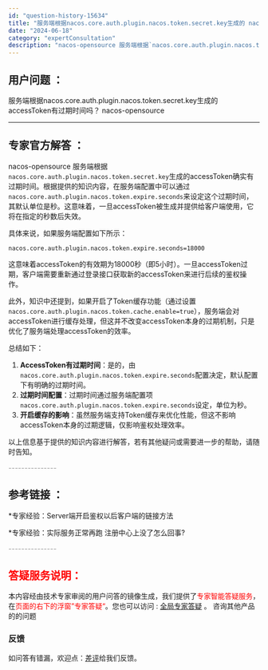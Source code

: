```yaml
---
id: "question-history-15634"
title: "服务端根据nacos.core.auth.plugin.nacos.token.secret.key生成的 nacos-opensource"
date: "2024-06-18"
category: "expertConsultation"
description: "nacos-opensource 服务端根据`nacos.core.auth.plugin.nacos.token.secret.key`生成的accessToken确实有过期时间。根据提供的知识内容，在服务端配置中可以通过`nacos.core.auth.plugin.nacos.token.ex"
---
```


## 用户问题 ： 
 服务端根据nacos.core.auth.plugin.nacos.token.secret.key生成的accessToken有过期时间吗？ nacos-opensource 

---------------
## 专家官方解答 ：

nacos-opensource 服务端根据`nacos.core.auth.plugin.nacos.token.secret.key`生成的accessToken确实有过期时间。根据提供的知识内容，在服务端配置中可以通过`nacos.core.auth.plugin.nacos.token.expire.seconds`来设定这个过期时间，其默认单位是秒。这意味着，一旦accessToken被生成并提供给客户端使用，它将在指定的秒数后失效。

具体来说，如果服务端配置如下所示：
```properties
nacos.core.auth.plugin.nacos.token.expire.seconds=18000
```
这意味着accessToken的有效期为18000秒（即5小时）。一旦accessToken过期，客户端需要重新通过登录接口获取新的accessToken来进行后续的鉴权操作。

此外，知识中还提到，如果开启了Token缓存功能（通过设置`nacos.core.auth.plugin.nacos.token.cache.enable=true`），服务端会对accessToken进行缓存处理，但这并不改变accessToken本身的过期机制，只是优化了服务端处理accessToken的效率。

总结如下：
1. **AccessToken有过期时间**：是的，由`nacos.core.auth.plugin.nacos.token.expire.seconds`配置决定，默认配置下有明确的过期时间。
2. **过期时间配置**：过期时间通过服务端配置项`nacos.core.auth.plugin.nacos.token.expire.seconds`设定，单位为秒。
3. **开启缓存的影响**：虽然服务端支持Token缓存来优化性能，但这不影响accessToken本身的过期逻辑，仅影响鉴权处理效率。

以上信息基于提供的知识内容进行解答，若有其他疑问或需要进一步的帮助，请随时告知。


<font color="#949494">---------------</font> 


## 参考链接 ：

*专家经验：Server端开启鉴权以后客户端的链接方法 
 
 *专家经验：实际服务正常再跑 注册中心上没了怎么回事? 


 <font color="#949494">---------------</font> 
 


## <font color="#FF0000">答疑服务说明：</font> 

本内容经由技术专家审阅的用户问答的镜像生成，我们提供了<font color="#FF0000">专家智能答疑服务</font>，在<font color="#FF0000">页面的右下的浮窗”专家答疑“</font>。您也可以访问 : [全局专家答疑](https://opensource.alibaba.com/chatBot) 。 咨询其他产品的的问题

### 反馈
如问答有错漏，欢迎点：[差评](https://ai.nacos.io/user/feedbackByEnhancerGradePOJOID?enhancerGradePOJOId=15686)给我们反馈。

